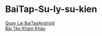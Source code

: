 # BaiTap-Su-ly-su-kien
[Quay Lại BaiTapAndroid](https://github.com/Vanngoc98/BaiTapAndroid)
</br>
[Bài Tập Kham Khảo ](https://ngocminhtran.com/2018/09/24/su-kien-va-xu-ly-su-kien/)
